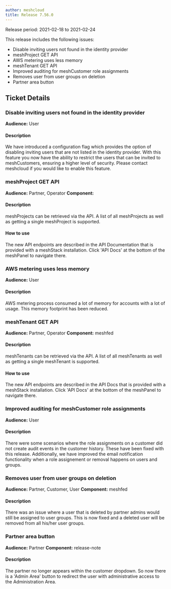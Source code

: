 ```yaml
---
author: meshcloud
title: Release 7.56.0
---
```


Release period: 2021-02-18 to 2021-02-24

This release includes the following issues:
* Disable inviting users not found in the identity provider
* meshProject GET API
* AWS metering uses less memory
* meshTenant GET API
* Improved auditing for meshCustomer role assignments
* Removes user from user groups on deletion
* Partner area button
<!--truncate-->

## Ticket Details
### Disable inviting users not found in the identity provider
**Audience:** User


#### Description
We have introduced a configuration flag which provides the option of disabling inviting users that are not
listed in the identity provider. With this feature you now have the ability to restrict the users that can
be invited to meshCustomers, ensuring a higher level of security.
Please contact meshcloud if you would like to enable this feature.

### meshProject GET API
**Audience:** Partner, Operator
**Component:** 


#### Description
meshProjects can be retrieved via the API. A list of all meshProjects as well as getting a single
meshProject is supported.

#### How to use
The new API endpoints are described in the API Documentation that is provided with a meshStack installation.
Click 'API Docs' at the bottom of the meshPanel to navigate there.

### AWS metering uses less memory
**Audience:** User


#### Description
AWS metering process consumed a lot of memory for accounts with a lot of usage. This memory footprint has been
reduced.

### meshTenant GET API
**Audience:** Partner, Operator
**Component:** meshfed


#### Description
meshTenants can be retrieved via the API. A list of all meshTenants as well
as getting a single meshTenant is supported.

#### How to use
The new API endpoints are described in the API Docs that is provided with a meshStack installation.
Click 'API Docs' at the bottom of the meshPanel to navigate there.

### Improved auditing for meshCustomer role assignments
**Audience:** User


#### Description
There were some scenarios where the role assignments on a customer did not create audit events in the customer
history. These have been fixed with this release. Additionally, we have improved the email notification functionality
when a role assignement or removal happens on users and groups.

### Removes user from user groups on deletion
**Audience:** Partner, Customer, User
**Component:** meshfed


#### Description
There was an issue where a user that is deleted by partner admins 
would still be assigned to user groups. This is now fixed and a deleted
user will be removed from all his/her user groups.

### Partner area button
**Audience:** Partner
**Component:** release-note


#### Description
The partner no longer appears within the customer dropdown. So now there is a 'Admin Area' button to redirect the user with administrative access to the Administration Area.

